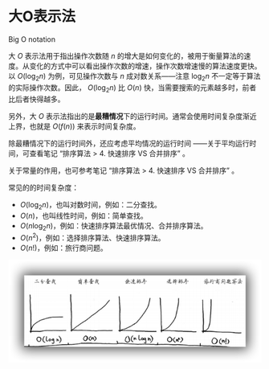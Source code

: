 # 大O表示法

Big O notation

大 $O$ 表示法用于指出操作次数随 $n$ 的增大是如何变化的，被用于衡量算法的速度。从变化的方式中可以看出操作次数的增速，操作次数增速慢的算法速度更快。以 $O(\log_{2}n)$ 为例，可见操作次数与 $n$ 成对数关系——注意 $\log_{2}n$ 不一定等于算法的实际操作次数。因此， $O(\log_{2}n)$ 比 $O(n)$ 快，当需要搜索的元素越多时，前者比后者快得越多。 

另外，大 $O$ 表示法指出的是**最糟情况**下的运行时间。通常会使用时间复杂度渐近上界，也就是 $O(f (n))$ 来表示时间复杂度。

除最糟情况下的运行时间外，还应考虑平均情况的运行时间 ——关于平均运行时间，可查看笔记 “排序算法 > 4. 快速排序 VS 合并排序” 。

关于常量的作用，也可参考笔记 “排序算法 > 4. 快速排序 VS 合并排序” 。

常见的的时间复杂度：

- $O(\log_{2}n)$，也叫对数时间，例如：二分查找。
- $O(n)$，也叫线性时间，例如：简单查找。
- $O(n\log_{2}n)$，例如：快速排序算法最优情况、合并排序算法。
- $O(n^2)$，例如：选择排序算法、快速排序算法。
- $O(n!)$，例如：旅行商问题。 

![大O表示法_01](../images/大O表示法_01.png)

